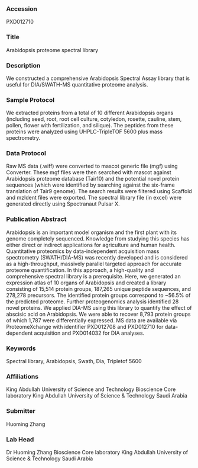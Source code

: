 ### Accession
PXD012710

### Title
Arabidopsis proteome spectral library

### Description
We constructed a comprehensive Arabidopsis Spectral Assay library that is useful for DIA/SWATH-MS quantitative proteome analysis.

### Sample Protocol
We extracted proteins from a total of 10 different Arabidopsis organs (including seed, root, root cell culture, cotyledon, rosette, cauline, stem, pollen, flower with fertilization, and silique). The peptides from these proteins were analyzed using UHPLC-TripleTOF 5600 plus mass spectrometry.

### Data Protocol
Raw MS data (.wiff) were converted to mascot generic file (mgf) using Converter. These mgf files were then searched with mascot against Arabidopsis proteome database (Tair10) and the potential novel protein sequences (which were identified by searching against the six-frame translation of Tair9 genome).  The search results were filtered using Scaffold and mzIdent files were exported.  The spectral library file (in excel) were generated directly using Spectranaut Pulsar X.

### Publication Abstract
Arabidopsis is an important model organism and the first plant with its genome completely sequenced. Knowledge from studying this species has either direct or indirect applications for agriculture and human health. Quantitative proteomics by data-independent acquisition mass spectrometry (SWATH/DIA-MS) was recently developed and is considered as a high-throughput, massively parallel targeted approach for accurate proteome quantification. In this approach, a high-quality and comprehensive spectral library is a prerequisite. Here, we generated an expression atlas of 10 organs of Arabidopsis and created a library consisting of 15,514 protein groups, 187,265 unique peptide sequences, and 278,278 precursors. The identified protein groups correspond to ~56.5% of the predicted proteome. Further proteogenomics analysis identified 28 novel proteins. We applied DIA-MS using this library to quantify the effect of abscisic acid on Arabidopsis. We were able to recover 8,793 protein groups of which 1,787 were differentially expressed. MS data are available via ProteomeXchange with identifier PXD012708 and PXD012710 for data-dependent acquisition and PXD014032 for DIA analyses.

### Keywords
Spectral library, Arabidopsis, Swath, Dia, Tripletof 5600

### Affiliations
King Abdullah University of Science and Technology
Bioscience Core laboratory King Abdullah University of Science & Technology Saudi Arabia

### Submitter
Huoming Zhang

### Lab Head
Dr Huoming Zhang
Bioscience Core laboratory King Abdullah University of Science & Technology Saudi Arabia


